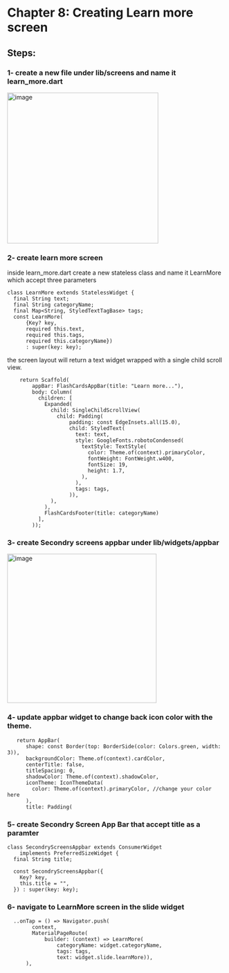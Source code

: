 # Chapter 8: Creating Learn more screen

## Steps: 

### 1- create a new file under lib/screens and name it learn_more.dart 

<img width="349" alt="image" src="https://user-images.githubusercontent.com/18642838/170881260-4a33cee5-3d3f-4a46-8f4c-8ec26985069d.png">


### 2- create learn more screen 
inside learn_more.dart create a new stateless class and name it LearnMore which accept three parameters

```
class LearnMore extends StatelessWidget {
  final String text;
  final String categoryName;
  final Map<String, StyledTextTagBase> tags;
  const LearnMore(
      {Key? key,
      required this.text,
      required this.tags,
      required this.categoryName})
      : super(key: key);
```

the screen layout will return a text widget wrapped with a single child scroll view. 

```
    return Scaffold(
        appBar: FlashCardsAppBar(title: "Learn more..."),
        body: Column(
          children: [
            Expanded(
              child: SingleChildScrollView(
                child: Padding(
                    padding: const EdgeInsets.all(15.0),
                    child: StyledText(
                      text: text,
                      style: GoogleFonts.robotoCondensed(
                        textStyle: TextStyle(
                          color: Theme.of(context).primaryColor,
                          fontWeight: FontWeight.w400,
                          fontSize: 19,
                          height: 1.7,
                        ),
                      ),
                      tags: tags,
                    )),
              ),
            ),
            FlashCardsFooter(title: categoryName)
          ],
        ));
```
### 3- create Secondry screens appbar under lib/widgets/appbar 

<img width="345" alt="image" src="https://user-images.githubusercontent.com/18642838/170881344-84af5323-3ce6-46d2-b32e-645055701a35.png">

### 4- update appbar widget to change back icon color with the theme.

```
   return AppBar(
      shape: const Border(top: BorderSide(color: Colors.green, width: 3)),
      backgroundColor: Theme.of(context).cardColor,
      centerTitle: false,
      titleSpacing: 0,
      shadowColor: Theme.of(context).shadowColor,
      iconTheme: IconThemeData(
        color: Theme.of(context).primaryColor, //change your color here
      ),
      title: Padding(
```
### 5- create Secondry Screen App Bar that accept title as a paramter

```
class SecondryScreensAppbar extends ConsumerWidget
    implements PreferredSizeWidget {
  final String title;

  const SecondryScreensAppbar({
    Key? key,
    this.title = "",
  }) : super(key: key);
```

### 6- navigate to LearnMore screen in the slide widget
```
  ..onTap = () => Navigator.push(
        context,
        MaterialPageRoute(
            builder: (context) => LearnMore(
                categoryName: widget.categoryName,
                tags: tags,
                text: widget.slide.learnMore)),
      ),
````

